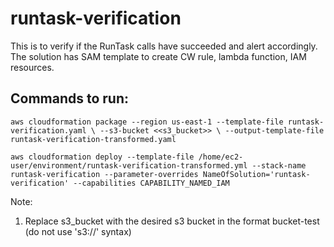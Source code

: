 # runtask-verification
This is to verify if the RunTask calls have succeeded and alert accordingly. The solution has SAM template to create CW rule, lambda function, IAM resources.

## Commands to run:

`aws cloudformation package --region us-east-1 --template-file runtask-verification.yaml \
--s3-bucket <<s3_bucket>> \
--output-template-file runtask-verification-transformed.yaml`

`aws cloudformation deploy --template-file /home/ec2-user/environment/runtask-verification-transformed.yml --stack-name runtask-verification --parameter-overrides NameOfSolution='runtask-verification' --capabilities CAPABILITY_NAMED_IAM`

Note:
1) Replace s3_bucket with the desired s3 bucket in the format bucket-test (do not use 's3://' syntax)

